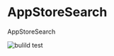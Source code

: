 # AppStoreSearch
AppStoreSearch

![bulild test](https://github.com/hsleedevelop/AppStoreSearch/workflows/bulild%20test/badge.svg)
